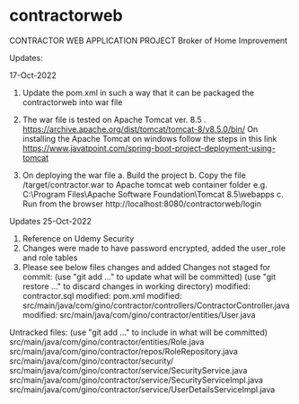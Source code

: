 # contractorweb
CONTRACTOR WEB APPLICATION PROJECT
Broker of Home Improvement

Updates: 

17-Oct-2022

1. Update the pom.xml in such a way that it can be packaged the contractorweb into war file
2. The war file is tested on Apache Tomcat ver. 8.5 .   https://archive.apache.org/dist/tomcat/tomcat-8/v8.5.0/bin/
	On installing the Apache Tomcat on windows follow the steps in this link https://www.javatpoint.com/spring-boot-project-deployment-using-tomcat

3. On deploying the war file
	a. Build the project
	b. Copy the file /target/contractor.war to Apache tomcat web container folder e.g. C:\Program Files\Apache Software Foundation\Tomcat 8.5\webapps
	c. Run from the browser http://localhost:8080/contractorweb/login
	
Updates 25-Oct-2022

1. Reference on Udemy Security 
2. Changes were made to have password encrypted, added the user_role and role tables
3. Please see below files changes and added 
Changes not staged for commit:
  (use "git add <file>..." to update what will be committed)
  (use "git restore <file>..." to discard changes in working directory)
        modified:   contractor.sql
        modified:   pom.xml
        modified:   src/main/java/com/gino/contractor/controllers/ContractorController.java
        modified:   src/main/java/com/gino/contractor/entities/User.java

Untracked files:
  (use "git add <file>..." to include in what will be committed)
        src/main/java/com/gino/contractor/entities/Role.java
        src/main/java/com/gino/contractor/repos/RoleRepository.java
        src/main/java/com/gino/contractor/security/
        src/main/java/com/gino/contractor/service/SecurityService.java
        src/main/java/com/gino/contractor/service/SecurityServiceImpl.java
        src/main/java/com/gino/contractor/service/UserDetailsServiceImpl.java



